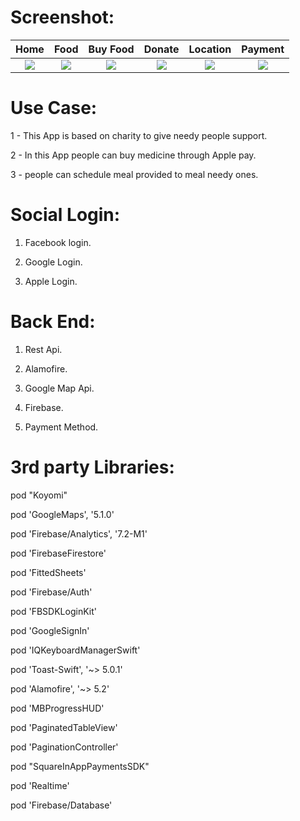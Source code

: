# Screenshot:

Home         |  Food       | Buy Food                      | Donate                    | Location      | Payment 
:-------------------------:|:-------------------------:|:-------------------------:|:-------------------------:|:-------------------------:|:-------------------------:
![](https://user-images.githubusercontent.com/81240553/154272119-aadd824a-3f9f-4563-b935-0bbfa75e6154.png) |![](https://user-images.githubusercontent.com/81240553/154272271-741e7a45-fe6c-42b4-b04e-2107f3768ef5.png) | ![](https://user-images.githubusercontent.com/81240553/154272381-756d0a5f-d9d3-4de1-bf2d-54fbda3c2be9.png) | ![](https://user-images.githubusercontent.com/81240553/154273173-401d47c6-e18b-49eb-9283-fbd9dde05cd3.png) | ![](https://user-images.githubusercontent.com/81240553/154273424-eb7afcc7-93c3-4054-812e-29fb8f09c3bf.png) |![](https://user-images.githubusercontent.com/81240553/154273641-226a5d64-de3d-4648-9e2b-6554949c03e8.png)




# Use Case:
 1 - This App is based on charity to give needy people support. 
 
 2 - In this App people can buy medicine through Apple pay.
 
 3 - people can schedule meal provided to meal needy ones.

# Social Login:
1. Facebook login.

2. Google Login.

3. Apple Login.

# Back End:
1. Rest Api.

2. Alamofire.

3. Google Map Api.

4. Firebase.

5. Payment Method. 



# 3rd party Libraries:

  pod "Koyomi"
  
  pod 'GoogleMaps', '5.1.0'
  
  pod 'Firebase/Analytics', '7.2-M1'
  
  pod 'FirebaseFirestore'
  
  pod 'FittedSheets'
  
  pod 'Firebase/Auth'
  
  pod 'FBSDKLoginKit'
  
  pod 'GoogleSignIn'
  
  pod 'IQKeyboardManagerSwift'
  
  pod 'Toast-Swift', '~> 5.0.1'
  
  pod 'Alamofire', '~> 5.2'
  
  pod 'MBProgressHUD'
  
  pod 'PaginatedTableView'
  
  pod 'PaginationController'
  
  pod "SquareInAppPaymentsSDK"

  pod 'Realtime'
  
  pod 'Firebase/Database'





